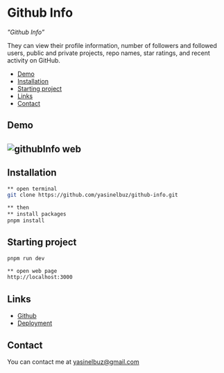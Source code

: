 # Github Info

_"Github Info”_

They can view their profile information, number of followers and followed users, public and private projects, repo names, star ratings, and recent activity on GitHub.

-   [Demo](#demo)
-   [Installation](#installation)
-   [Starting project](#starting-project)
-   [Links](#links)
-   [Contact](#contact)

## Demo

## ![githubInfo web](https://github.com/yasinelbuz/github-info/blob/master/github-info.png)

## Installation

```bash
** open terminal
git clone https://github.com/yasinelbuz/github-info.git

** then
** install packages
pnpm install
```

## Starting project

```bash
pnpm run dev

** open web page
http://localhost:3000
```

## Links

-   [Github](https://github.com/yasinelbuz/github-info)
-   [Deployment](https://github-info-y4jz.vercel.app/)

## Contact

You can contact me at yasinelbuz@gmail.com
